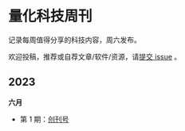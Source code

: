 量化科技周刊
====

记录每周值得分享的科技内容，周六发布。

欢迎投稿，推荐或自荐文章/软件/资源，请[提交 issue](https://github.com/Midtown-Innovation/quantech-weekly/issues) 。

## 2023

**六月**

- 第 1 期：[创刊号](docs/issue-1.md)

